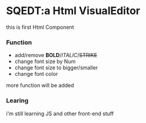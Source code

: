# SQEDT:a Html VisualEditor

this is first Html Component

### Function

* add/remove **BOLD**/*ITALIC*/~~STRIKE~~
* change font size by Num
* change font size to bigger/smaller
* change font color

more function will be added


### Learing

i'm still learning JS and other front-end stuff
